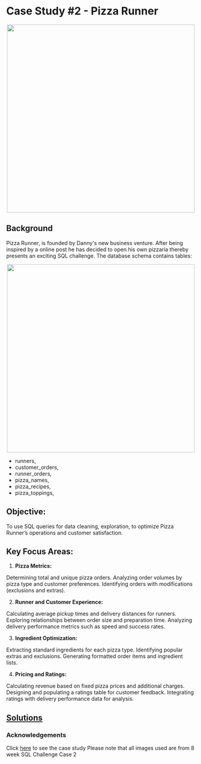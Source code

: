 # Case Study #2 - Pizza Runner

<p align="center">
  <img src="https://github.com/Jx-jeff/8-Week-SQL-Challenge/assets/131775252/0481904a-2bfe-48b2-bd29-4cb39054ceec" width = "500">
</p>

## Background

Pizza Runner, is founded by Danny's new business venture. After being inspired by a online post he has decided to open his own pizzaria thereby presents an exciting SQL challenge.
The database schema contains tables:


<p align="center">
  <img src="https://github.com/Jx-jeff/8-Week-SQL-Challenge/assets/131775252/34cbba68-c233-4bdb-a0e1-446d557e7cb9" width="500"
</p>

- runners,
- customer_orders,
- runner_orders,
- pizza_names,
- pizza_recipes,
- pizza_toppings,


## Objective:
To use SQL queries for data cleaning, exploration, to optimize Pizza Runner’s operations and customer satisfaction.

## Key Focus Areas:

1. **Pizza Metrics:**

Determining total and unique pizza orders.
Analyzing order volumes by pizza type and customer preferences.
Identifying orders with modifications (exclusions and extras).

2. **Runner and Customer Experience:**

Calculating average pickup times and delivery distances for runners.
Exploring relationships between order size and preparation time.
Analyzing delivery performance metrics such as speed and success rates.

3. **Ingredient Optimization:**

Extracting standard ingredients for each pizza type.
Identifying popular extras and exclusions.
Generating formatted order items and ingredient lists.

4. **Pricing and Ratings:**

Calculating revenue based on fixed pizza prices and additional charges.
Designing and populating a ratings table for customer feedback.
Integrating ratings with delivery performance data for analysis.


## [Solutions](https://github.com/Jx-jeff/8-Week-SQL-Challenge/blob/main/Case_1_Danny's_Diner/Solutions.sql)


### Acknowledgements
Click [here](https://8weeksqlchallenge.com/case-study-2/) to see the case study 
Please note that all images used are from 8 week SQL Challenge Case 2

